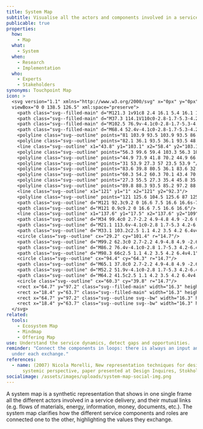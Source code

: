 ```yaml
---
title: System Map
subtitle: Visualise all the actors and components involved in a service delivery
publicable: true
properties:
  how:
    - Map
  what:
    - System
  when:
    - Research
    - Implementation
  who:
    - Experts
    - Stakeholders
synonyms: Touchpoint Map
icon: >
  <svg version="1.1" xmlns="http://www.w3.org/2000/svg" x="0px" y="0px"
  viewBox="0 0 138.5 126.5" xml:space="preserve">
    <path class="svg--filled-main" d="M121.3 1v91c8 2.4 16.1 5.4 16.1 14.4V17.1C137.3 8.2 130.1 0.9 121.3 1"/>
    <path class="svg--filled-main" d="M37.3 114.1V110c0-2.8-1.7-5.3-4.2-6.4h-7.8c-2.5 1.1-4.2 3.5-4.2 6.4v4.1c0 0 3.3 2.1 8.1 2.1C34 116.1 37.3 114.1 37.3 114.1z"/>
    <path class="svg--filled-main" d="M102.5 76.9v-4.1c0-2.8-1.7-5.3-4.2-6.4h-7.8c-2.5 1.1-4.2 3.5-4.2 6.4v4.1c0 0 3.3 2.1 8.1 2.1C99.2 79 102.5 76.9 102.5 76.9z"/>
    <path class="svg--filled-main" d="M68.4 52.4v-4.1c0-2.8-1.7-5.3-4.2-6.4h-7.8c-2.5 1.1-4.2 3.5-4.2 6.4v4.1c0 0 3.3 2.1 8.1 2.1C65.1 54.5 68.4 52.4 68.4 52.4z"/>
    <polyline class="svg--outline" points="81 103.9 93.5 103.9 93.5 86.7 "/>
    <polyline class="svg--outline" points="82.1 36.1 93.5 36.1 93.5 48.7 "/>
    <line class="svg--outline" x1="43.8" y1="103.1" x2="58.4" y2="103.1"/>
    <polyline class="svg--outline" points="56.3 99.6 59.4 103.3 56.3 107 "/>
    <polyline class="svg--outline" points="44.9 73.9 41.8 70.2 44.9 66.4 "/>
    <polyline class="svg--outline" points="31 53.9 27.3 57 23.5 53.9 "/>
    <polyline class="svg--outline" points="83.6 39.8 80.5 36.1 83.6 32.4 "/>
    <polyline class="svg--outline" points="60.3 54.2 60.3 70.1 43.4 70.1 "/>
    <polyline class="svg--outline" points="27.3 55.5 27.3 35.4 45.8 35.4 "/>
    <polyline class="svg--outline" points="89.8 88.3 93.5 85.2 97.2 88.3 "/>
    <line class="svg--outline" x1="121" y1="1" x2="121" y2="92.3"/>
    <polyline class="svg--outline" points="121 125.6 104.5 125.6 87 125.6 0.9 125.6 0.9 17.5 120.4 17.5 "/>
    <path class="svg--outline" d="M121 92.3c9.2 0 16.6 7.5 16.6 16.6s-7.5 16.6-16.6 16.6"/>
    <path class="svg--outline" d="M121 0.9c9.2 0 16.6 7.5 16.6 16.6"/>
    <line class="svg--outline" x1="137.6" y1="17.5" x2="137.6" y2="109"/>
    <path class="svg--outline" d="M34 99.4c0 2.7-2.2 4.9-4.8 4.9 -2.6 0-4.8-2.2-4.8-4.9v-1.7c0-2.7 2.2-4.9 4.8-4.9 2.6 0 4.8 2.2 4.8 4.9V99.4z"/>
    <path class="svg--outline" d="M21.1 113.6v-4.1c0-2.8 1.7-5.3 4.2-6.4"/>
    <path class="svg--outline" d="M33.1 103.2c2.5 1.1 4.2 3.5 4.2 6.4v4.1"/>
    <circle class="svg--outline" cx="29.2" cy="101.4" r="14.7"/>
    <path class="svg--outline" d="M99.2 62.3c0 2.7-2.2 4.9-4.8 4.9 -2.6 0-4.8-2.2-4.8-4.9v-1.7c0-2.7 2.2-4.9 4.8-4.9 2.6 0 4.8 2.2 4.8 4.9V62.3z"/>
    <path class="svg--outline" d="M86.2 76.4v-4.1c0-2.8 1.7-5.3 4.2-6.4"/>
    <path class="svg--outline" d="M98.3 66c2.5 1.1 4.2 3.5 4.2 6.4v4.1"/>
    <circle class="svg--outline" cx="94.4" cy="64.3" r="14.7"/>
    <path class="svg--outline" d="M65.1 37.8c0 2.7-2.2 4.9-4.8 4.9 -2.6 0-4.8-2.2-4.8-4.9v-1.7c0-2.7 2.2-4.9 4.8-4.9 2.6 0 4.8 2.2 4.8 4.9V37.8z"/>
    <path class="svg--outline" d="M52.2 51.9v-4.1c0-2.8 1.7-5.3 4.2-6.4"/>
    <path class="svg--outline" d="M64.2 41.5c2.5 1.1 4.2 3.5 4.2 6.4v4.1"/>
    <circle class="svg--outline" cx="60.3" cy="39.8" r="14.7"/>
    <rect x="64.7" y="97.2" class="svg--filled-main" width="16.3" height="14"/>
    <rect x="18.4" y="63.7" class="svg--filled-main" width="16.3" height="14"/>
    <rect x="64.7" y="97.2" class="svg--outline svg--bw" width="16.3" height="14"/>
    <rect x="18.4" y="63.7" class="svg--outline svg--bw" width="16.3" height="14"/>
  </svg>
related:
  tools:
    - Ecosystem Map
    - Mindmap
    - Offering Map
use: Understand the service dynamics, detect gaps and opportunities.
reminder: "Connect the components in loops: there is always an input and output
  under each exchange."
references:
  - name: (2007) Nicola Morelli, New representation techniques for designing in a
      systemic perspective, paper presented at Design Inquires, Stokholm.
socialimage: /assets/images/uploads/system-map-social-img.png
---
```

A system map is a synthetic representation that shows in one single frame all the different actors involved in a service delivery, and their mutual links (e.g. flows of materials, energy, information, money, documents, etc.). The system map clarifies how the different service components and roles are connected one to the other, highlighting the values they exchange.
